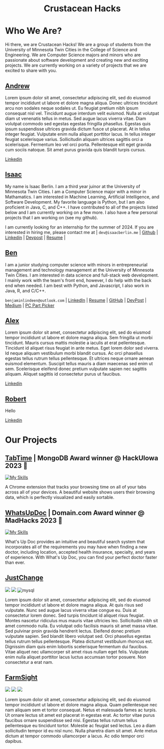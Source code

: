 <h1 align='center'>
  Crustacean Hacks
</h1>

# Who We Are? 
Hi there, we are Crustacean Hacks! We are a group of students from the University of Minnesota Twin Cities in the College of Science and Engineering. We are Computer Science majors and minors who are passionate about software development and creating new and exciting projects. We are currently working on a variety of projects that we are excited to share with you.

## [Andrew](https://github.com/i0dev)  
Lorem ipsum dolor sit amet, consectetur adipiscing elit, sed do eiusmod tempor incididunt ut labore et dolore magna aliqua. Donec ultrices tincidunt arcu non sodales neque sodales ut. Eu feugiat pretium nibh ipsum consequat nisl vel. Tincidunt augue interdum velit euismod. Nulla at volutpat diam ut venenatis tellus in metus. Sed augue lacus viverra vitae. Diam volutpat commodo sed egestas egestas fringilla phasellus. Egestas quis ipsum suspendisse ultrices gravida dictum fusce ut placerat. At in tellus integer feugiat. Vulputate enim nulla aliquet porttitor lacus. In tellus integer feugiat scelerisque varius. Sollicitudin aliquam ultrices sagittis orci a scelerisque. Fermentum leo vel orci porta. Pellentesque elit eget gravida cum sociis natoque. Sit amet purus gravida quis blandit turpis cursus.

[Linkedin](https://www.linkedin.com/in/andrewomagnuson/)

## [Isaac](https://github.com/isaac-berlin)  
My name is Isaac Berlin. I am a third year juinor at the University of Minnesota Twin Cities. I am a Computer Science major with a minor in Mathamatics. I am interested in Machine Learning, Artificial Intelligence, and Software Development. My favorite language is Python, but I am also proficient in Java, C, and C++. I have contributed to all of the projects listed below and I am currently working on a few more. I also have a few personal projects that I am working on (see my github). 

I am currently looking for an internship for the summer of 2024. If you are interested in hiring me, please contact me at | `dev@isaacberlin.me` | [Github](https://github.com/isaac-berlin) | [Linkedin](https://www.linkedin.com/in/isaac-berlin/) | [Devpost](https://devpost.com/isaac-berlin) | [Resume](resumes/isaac-berlin/Isaac%20Berlin%20Resume%20V2.pdf) |

## [Ben](https://github.com/BenjaminLindeen) 
I am a junior studying computer science with minors in entrepreneurial management and technology management at the University of Minnesota Twin Cities. I am interested in data science and full-stack web development. I mainly work with the team's front end, however, I do help with the back end when needed. I am best with Python, and Javascript, I also work in Java, R, and C/C++. 

`benjaminlindeen@outlook.com` | [LinkedIn](https://www.linkedin.com/in/benjaminlindeen) | [Resume](https://docs.google.com/document/d/1umGJqfcDb26GyK_wBpfdNIRu-HMwFcV4mJjp5U9vrVI/edit?usp=sharing) | [GitHub](https://github.com/BenjaminLindeen) | [DevPost](https://devpost.com/benjaminlindeen?ref_content=user-portfolio&ref_feature=portfolio&ref_medium=global-nav) | [Medium](https://medium.com/@benjaminlindeen) | [PC Part Picker](https://pcpartpicker.com/user/Asian_PC_Guy/saved/)

## [Alex](https://github.com/alex-iliarski)  
Lorem ipsum dolor sit amet, consectetur adipiscing elit, sed do eiusmod tempor incididunt ut labore et dolore magna aliqua. Sem fringilla ut morbi tincidunt. Mauris cursus mattis molestie a iaculis at erat pellentesque. Tincidunt id aliquet risus feugiat in ante metus. Eget lorem dolor sed viverra. Id neque aliquam vestibulum morbi blandit cursus. Ac orci phasellus egestas tellus rutrum tellus pellentesque. Et ultrices neque ornare aenean euismod elementum. Suscipit tellus mauris a diam maecenas sed enim ut sem. Scelerisque eleifend donec pretium vulputate sapien nec sagittis aliquam. Aliquet sagittis id consectetur purus ut faucibus.


[Linkedin](https://www.linkedin.com/in/alex-iliarski/)

## [Robert](https://github.com/RWang-Dev)  
Hello 

[Linkedin](https://www.linkedin.com/in/rwang523/)

# Our Projects

## [TabTime](https://github.com/Crustacean-Hacks/HackUIowa) | MongoDB Award winner @ HackUIowa 2023 🎉
[![My Skills](https://skillicons.dev/icons?i=python,flask,html,css,bootstrap,mongodb)](https://skillicons.dev)

A Chrome extension that tracks your browsing time on all of your tabs across all of your devices. A beautiful website shows users their browsing data, which is perfectly visualized and easily sortable. 

## [WhatsUpDoc](https://github.com/Crustacean-Hacks/WhatsUpDoc) | Domain.com Award winner @ MadHacks 2023 🎉
[![My Skills](https://skillicons.dev/icons?i=python,flask,html,css,bootstrap,mongodb)](https://skillicons.dev)

What's Up Doc provides an intuitive and beautiful search system that incorporates all of the requirements you may have when finding a new doctor, including location, accepted health insurance, specialty, and years of experience. With What's Up Doc, you can find your perfect doctor faster than ever.


## [JustChange](https://github.com/Crustacean-Hacks/JustChange)
<img src="https://img.shields.io/badge/React-20232A?style=for-the-badge&logo=react&logoColor=61DAFB">
<img src="https://img.shields.io/badge/Python-FFD43B?style=for-the-badge&logo=python&logoColor=blue">
<img alt="mysql" src="https://img.shields.io/badge/MySQL-005C84?style=for-the-badge&logo=mysql&logoColor=white"> 

Lorem ipsum dolor sit amet, consectetur adipiscing elit, sed do eiusmod tempor incididunt ut labore et dolore magna aliqua. At quis risus sed vulputate. Nunc sed augue lacus viverra vitae congue eu. Duis at consectetur lorem donec. Sed turpis tincidunt id aliquet risus feugiat. Montes nascetur ridiculus mus mauris vitae ultricies leo. Sollicitudin nibh sit amet commodo nulla. Eu volutpat odio facilisis mauris sit amet massa vitae. Sed pulvinar proin gravida hendrerit lectus. Eleifend donec pretium vulputate sapien. Sed blandit libero volutpat sed. Orci phasellus egestas tellus rutrum tellus pellentesque. Platea dictumst vestibulum rhoncus est. Dignissim diam quis enim lobortis scelerisque fermentum dui faucibus. Vitae aliquet nec ullamcorper sit amet risus nullam eget felis. Vulputate enim nulla aliquet porttitor lacus luctus accumsan tortor posuere. Non consectetur a erat nam.

## [FarmSight](https://github.com/Crustacean-Hacks/FarmSight)
<img src="https://img.shields.io/badge/Python-FFD43B?style=for-the-badge&logo=python&logoColor=blue">
<img src="https://img.shields.io/badge/Django-092E20?style=for-the-badge&logo=django&logoColor=green">
<img src="https://img.shields.io/badge/Pandas-2C2D72?style=for-the-badge&logo=pandas&logoColor=white">

Lorem ipsum dolor sit amet, consectetur adipiscing elit, sed do eiusmod tempor incididunt ut labore et dolore magna aliqua. Quam pellentesque nec nam aliquam sem et tortor consequat. Netus et malesuada fames ac turpis. Ut ornare lectus sit amet est placerat in egestas erat. Ac tortor vitae purus faucibus ornare suspendisse sed nisi. Egestas tellus rutrum tellus pellentesque eu tincidunt tortor. Molestie ac feugiat sed lectus. Leo a diam sollicitudin tempor id eu nisl nunc. Nulla pharetra diam sit amet. Ante metus dictum at tempor commodo ullamcorper a lacus. Ac odio tempor orci dapibus.


